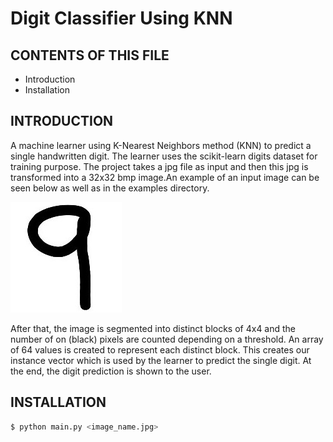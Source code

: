 # Digit Classifier Using KNN

CONTENTS OF THIS FILE
---------------------

 * Introduction
 * Installation

INTRODUCTION
------------
A machine learner using K-Nearest Neighbors method (KNN) to predict a single handwritten digit. The learner uses the scikit-learn
digits dataset for training purpose. The project takes a jpg file as input and then this jpg is transformed into a 32x32 bmp image.An example of an input image can
be seen below as well as in the examples directory.


![number_9](number_9.jpg)

After that, the image is segmented into distinct blocks of 4x4 and the number of on (black) pixels are counted depending on a threshold. An array of 64
values is created to represent each distinct block. This creates our instance vector which is used by the learner to predict the single digit. At the end,
the digit prediction is shown to the user.

INSTALLATION
------------

```sh
$ python main.py <image_name.jpg>
```